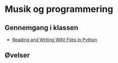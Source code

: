 # Musik og programmering


## Gennemgang i klassen

* [Reading and Writing WAV Files in Python](https://realpython.com/python-wav-files/)


## Øvelser
